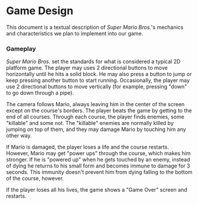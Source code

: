 # Game Design

This document is a textual description of *Super Mario Bros.*'s mechanics and characteristics we plan to implement into our game.

### Gameplay
*Super Mario Bros.* set the standards for what is considered a typical 2D platform game. The player may uses 2 directional buttons to move horizontally until he hits a solid block. He may also press a button to jump or keep pressing another button to start running. Occasionally, the player may use 2 directional buttons to move vertically (for example, pressing "down" to go down through a pipe).

The camera follows Mario, always leaving him in the center of the screen except on the course's borders. The player beats the game by getting to the end of all courses. Through each course, the player finds enemies, some "killable" and some not. The "killable" enemies are normally killed by jumping on top of them, and they may damage Mario by touching him any other way.

If Mario is damaged, the player loses a life and the course restarts. However, Mario may get "power ups" through the course, which makes him stronger. If he is "powered up" when he gets touched by an enemy, instead of dying he returns to his small form and becomes immune to damage for 3 seconds. This immunity doesn't prevent him from dying falling to the bottom of the course, however.

If the player loses all his lives, the game shows a "Game Over" screen and restarts.

